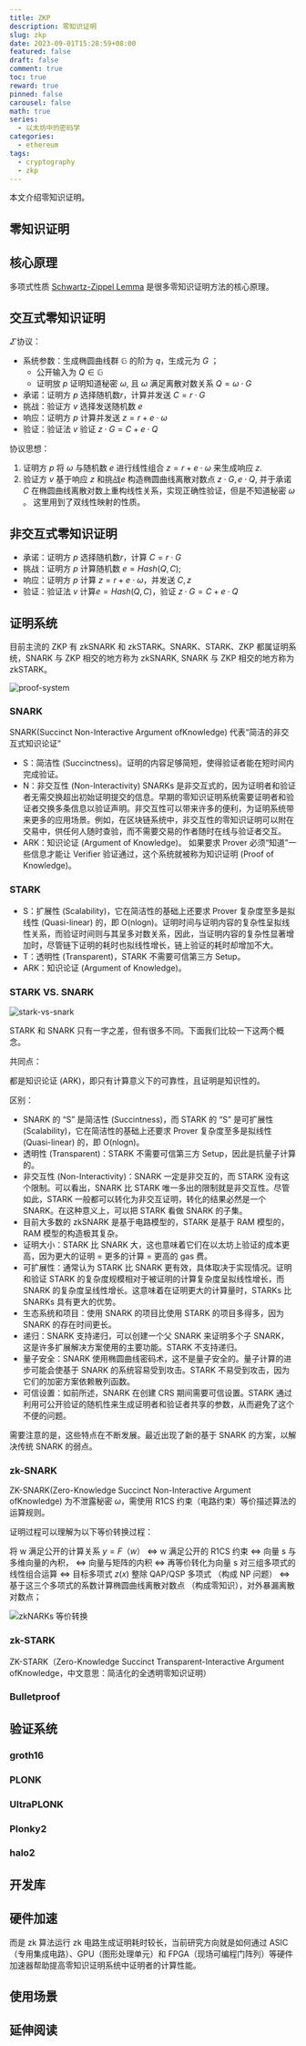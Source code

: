 ```yaml
---
title: ZKP
description: 零知识证明
slug: zkp
date: 2023-09-01T15:28:59+08:00
featured: false
draft: false
comment: true
toc: true
reward: true
pinned: false
carousel: false
math: true
series: 
  - 以太坊中的密码学
categories:
  - ethereum
tags:
  - cryptography
  - zkp
---
```


本文介绍零知识证明。

<!--more-->

## 零知识证明

## 核心原理

多项式性质 [Schwartz-Zippel Lemma](https://www.youtube.com/watch?v=nkrk3jLj8Jw) 是很多零知识证明方法的核心原理。

## 交互式零知识证明

$\varSigma$ 协议：

- 系统参数：生成椭圆曲线群 $\mathbb{G}$ 的阶为 $q$，生成元为 $G$ ；
  - 公开输入为 $Q \in \mathbb{G}$
  - 证明放 $p$ 证明知道秘密 $\omega$, 且 $\omega$ 满足离散对数关系 $Q = \omega \cdot G$
- 承诺：证明方 $p$ 选择随机数$r$，计算并发送 $C=r\cdot G$
- 挑战：验证方 $v$ 选择发送随机数 $e$
- 响应：证明方 $p$ 计算并发送 $z=r+e\cdot\omega$
- 验证：验证法 $v$ 验证 $z\cdot G=C+e\cdot Q$

协议思想：

1. 证明方 $p$ 将 $\omega$ 与随机数 $e$ 进行线性组合  $z=r+e\cdot\omega$ 来生成响应 $z$.
2. 验证方 $v$ 基于响应 $z$ 和挑战$e$ 构造椭圆曲线离散对数点 $z\cdot G,e\cdot Q$, 并于承诺 $C$ 在椭圆曲线离散对数上重构线性关系，实现正确性验证，但是不知道秘密 $\omega$ 。 这里用到了双线性映射的性质。

## 非交互式零知识证明

- 承诺：证明方 $p$ 选择随机数$r$，计算 $C=r\cdot G$
- 挑战：证明方 $p$ 计算随机数 $e=Hash(Q,C)$;
- 响应：证明方 $p$ 计算 $z=r+e\cdot\omega$，并发送 $C,z$
- 验证：验证法 $v$ 计算$e=Hash(Q,C)$，验证 $z\cdot G=C+e\cdot Q$

## 证明系统

目前主流的 ZKP 有 zkSNARK 和 zkSTARK。SNARK、STARK、ZKP 都属证明系统，SNARK 与 ZKP 相交的地方称为 zkSNARK, SNARK 与 ZKP 相交的地方称为 zkSTARK。

![proof-system](images/proof-system.jpeg)

### SNARK

SNARK(Succinct Non-Interactive Argument ofKnowledge) 代表“简洁的非交互式知识论证”

- S：简洁性 (Succinctness)。证明的内容足够简短，使得验证者能在短时间内完成验证。
- N：非交互性 (Non-Interactivity) SNARKs 是非交互式的，因为证明者和验证者无需交换超出初始证明提交的信息。早期的零知识证明系统需要证明者和验证者交换多条信息以验证声明。非交互性可以带来许多的便利，为证明系统带来更多的应用场景。例如，在区块链系统中，非交互性的零知识证明可以附在交易中，供任何人随时查验，而不需要交易的作者随时在线与验证者交互。
- ARK：知识论证 (Argument of Knowledge)。 如果要求 Prover 必须“知道”一些信息才能让 Verifier 验证通过，这个系统就被称为知识证明 (Proof of Knowledge)。

### STARK

- S：扩展性 (Scalability)，它在简洁性的基础上还要求 Prover 复杂度至多是拟线性 (Quasi-linear) 的，即 O(nlogn)。证明时间与证明内容的复杂性呈拟线性关系，而验证时间则与其呈多对数关系，因此，当证明内容的复杂性显著增加时，尽管链下证明的耗时也拟线性增长，链上验证的耗时却增加不大。
- T：透明性 (Transparent)，STARK 不需要可信第三方 Setup。
- ARK：知识论证 (Argument of Knowledge)。

### STARK VS. SNARK

![stark-vs-snark](images/stark-vs-snark.png)

STARK 和 SNARK 只有一字之差，但有很多不同。下面我们比较一下这两个概念。

共同点：

都是知识论证 (ARK)，即只有计算意义下的可靠性，且证明是知识性的。

区别：

- SNARK 的 “S” 是简洁性 (Succintness)，而 STARK 的 “S” 是可扩展性 (Scalability)，它在简洁性的基础上还要求 Prover 复杂度至多是拟线性 (Quasi-linear) 的，即 O(nlogn)。
- 透明性 (Transparent)：STARK 不需要可信第三方 Setup，因此是抗量子计算的。
- 非交互性 (Non-Interactivity)：SNARK 一定是非交互的，而 STARK 没有这个限制。可以看出，SNARK 比 STARK 唯一多出的限制就是非交互性。尽管如此，STARK 一般都可以转化为非交互证明，转化的结果必然是一个 SNARK。在这种意义上，可以把 STARK 看做 SNARK 的子集。
- 目前大多数的 zkSNARK 是基于电路模型的，STARK 是基于 RAM 模型的，RAM 模型的构造极其复杂。
- 证明大小：STARK 比 SNARK 大，这也意味着它们在以太坊上验证的成本更高，因为更大的证明 = 更多的计算 = 更高的 gas 费。
- 可扩展性：通常认为 STARK 比 SNARK 更有效，具体取决于实现情况。证明和验证 STARK 的复杂度规模相对于被证明的计算复杂度呈拟线性增长，而 SNARK 的复杂度呈线性增长。这意味着在证明更大的计算量时，STARKs 比 SNARKs 具有更大的优势。
- 生态系统和项目：使用 SNARK 的项目比使用 STARK 的项目多得多，因为 SNARK 的存在时间更长。
- 递归：SNARK 支持递归，可以创建一个父 SNARK 来证明多个子 SNARK，这是许多扩展解决方案使用的主要功能。STARK 不支持递归。
- 量子安全：SNARK 使用椭圆曲线密码术，这不是量子安全的。量子计算的进步可能会使基于 SNARK 的系统容易受到攻击。STARK 不易受到攻击，因为它们的加密方案依赖散列函数。
- 可信设置：如前所述，SNARK 在创建 CRS 期间需要可信设置。STARK 通过利用可公开验证的随机性来生成证明者和验证者共享的参数，从而避免了这个不便的问题。

需要注意的是，这些特点在不断发展。最近出现了新的基于 SNARK 的方案，以解决传统 SNARK 的弱点。

### zk-SNARK

ZK-SNARK(Zero-Knowledge Succinct Non-Interactive Argument ofKnowledge) 为不泄露秘密 $\omega$，需使用 R1CS 约束（电路约束）等价描述算法的运算规则。

证明过程可以理解为以下等价转换过程：

将 w 满足公开的计算关系 $y=F（w）$
$\iff$ w 满足公开的 R1CS 约束
$\iff$ 向量 s 与多维向量的內积，
$\iff$ 向量与矩阵的内积
$\iff$ 再等价转化为向量 s 对三组多项式的线性组合运算
$\iff$ 目标多项式 $z(x)$ 整除 QAP/QSP 多项式 （构成 NP 问题）
$\iff$ 基于这三个多项式的系数计算椭圆曲线离散对数点 （构成零知识），对外暴漏离散对数点；

![zkNARKs 等价转换](images/zksnark.png)

### zk-STARK

ZK-STARK（Zero-Knowledge Succinct Transparent-Interactive Argument ofKnowledge，中文意思：简洁化的全透明零知识证明）

### Bulletproof

## 验证系统

### groth16

### PLONK

### UltraPLONK

### Plonky2

### halo2

## 开发库

## 硬件加速

而是 zk 算法运行 zk 电路生成证明耗时较长，当前研究方向就是如何通过 ASIC（专用集成电路）、GPU（图形处理单元）和 FPGA（现场可编程门阵列）等硬件加速器帮助提高零知识证明系统中证明者的计算性能。

## 使用场景

## 延伸阅读
